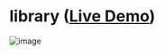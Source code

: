 # library ([Live Demo](https://satogo1.github.io/library/))
![image](https://user-images.githubusercontent.com/85353835/214711675-5431c5b4-3ca4-41c5-af9d-56efb99a7930.png)
